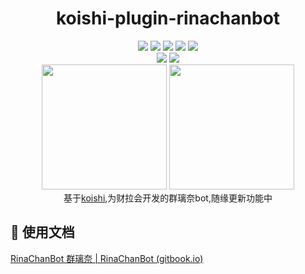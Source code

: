 <div align="center"><h1> koishi-plugin-rinachanbot</h1></div>

<div align="center">
<a href="https://packagephobia.com/result?p=koishi-plugin-rinachanbot"><img src="https://packagephobia.com/badge?p=koishi-plugin-rinachanbot"/></a>
<img src="https://img.shields.io/badge/platform-Koishi-blueviolet"/>
<a href="https://packagephobia.com/result?p=koishi-plugin-rinachanbot"><img src="https://app.fossa.com/api/projects/git%2Bgithub.com%2FKabuda-czh%2Fkoishi-plugin-kbot.svg?type=shield"/></a>
<a href="https://github.com/738NGX/rinachanbot/blob/master/LICENSE"><img src="https://img.shields.io/github/license/738NGX/rinachanbot"/></a>
<img src="https://img.shields.io/badge/NodeJs-18-blue"/>
</div>

<div align="center">
<img src="https://img.shields.io/github/forks/738NGX/rinachanbot?style=social"/>
<img src="https://img.shields.io/github/stars/738NGX/rinachanbot?style=social"/>
</div>
<div align="center">
<img src="https://www.738ngx.site/api/rinachanboard/images/7.jpg" width="200px" />
    <img src="https://www.738ngx.site/api/rinachanboard/images/logo-new-s.png" width="200px" />
</div>


<div align="center">
基于<a href="https://github.com/koishijs/koishi">koishi</a>,为财拉会开发的群璃奈bot,随缘更新功能中
</div>

## 📕 使用文档

[RinaChanBot 群璃奈 | RinaChanBot (gitbook.io)](https://738ngx.gitbook.io/rinachanbot)
